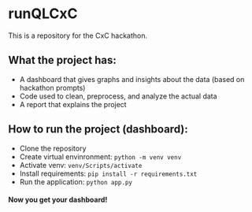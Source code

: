 # runQLCxC
This is a repository for the CxC hackathon.

## What the project has:
- A dashboard that gives graphs and insights about the data (based on hackathon prompts)
- Code used to clean, preprocess, and analyze the actual data
- A report that explains the project

## How to run the project (dashboard):
- Clone the repository
- Create virtual envinronment: `python -m venv venv`
- Activate venv: `venv/Scripts/activate`
- Install requirements: `pip install -r requirements.txt`
- Run the application: `python app.py`

#### Now you get your dashboard!
